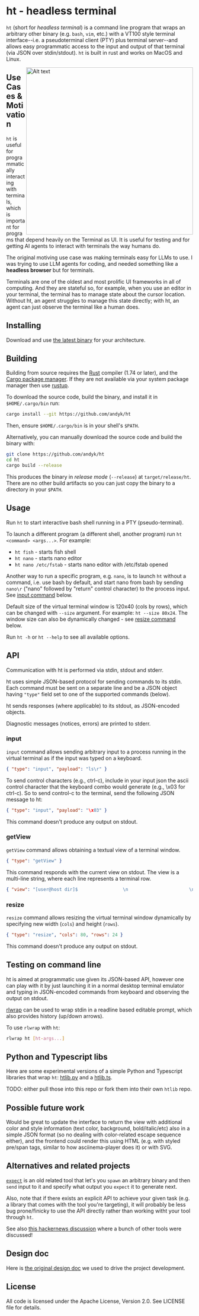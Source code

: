 # ht - headless terminal

`ht` (short for *headless terminal*) is a command line program that wraps an arbitrary other binary (e.g. `bash`, `vim`, etc.) with a VT100 style terminal interface--i.e. a pseudoterminal client (PTY) plus terminal server--and allows easy programmatic access to the input and output of that terminal (via JSON over stdin/stdout). `ht` is built in rust and works on MacOS and Linux.

<img src="https://andykonwinski.com/assets/img/headless-terminal.png" alt="Alt text" align="right" style="width:450px">


## Use Cases & Motivation

`ht` is useful for programmatically interacting with terminals, which is important for programs that depend heavily on the Terminal as UI. It is useful for testing and for getting AI agents to interact with terminals the way humans do.

The original motiving use case was making terminals easy for LLMs to use. I was trying to use LLM agents for coding, and needed something like a **headless browser** but for terminals.

Terminals are one of the oldest and most prolific UI frameworks in all of computing. And they are stateful so, for example, when you use an editor in your terminal, the terminal has to manage state about the cursor location. Without ht, an agent struggles to manage this state directly; with ht, an agent can just observe the terminal like a human does.

## Installing
Download and use [the latest binary](https://github.com/andyk/ht/releases/latest) for your architecture.

## Building

Building from source requires the [Rust](https://www.rust-lang.org/) compiler
(1.74 or later), and the [Cargo package
manager](https://doc.rust-lang.org/cargo/). If they are not available via your
system package manager then use [rustup](https://rustup.rs/).

To download the source code, build the binary, and install it in
`$HOME/.cargo/bin` run:

```sh
cargo install --git https://github.com/andyk/ht
```

Then, ensure `$HOME/.cargo/bin` is in your shell's `$PATH`.

Alternatively, you can manually download the source code and build the binary
with:

```sh
git clone https://github.com/andyk/ht
cd ht
cargo build --release
```

This produces the binary in _release mode_ (`--release`) at
`target/release/ht`. There are no other build artifacts so you can just
copy the binary to a directory in your `$PATH`.

## Usage

Run `ht` to start interactive bash shell running in a PTY (pseudo-terminal).

To launch a different program (a different shell, another program) run `ht
<command> <args...>`. For example:

- `ht fish` - starts fish shell
- `ht nano` - starts nano editor
- `ht nano /etc/fstab` - starts nano editor with /etc/fstab opened

Another way to run a specific program, e.g. `nano`, is to launch `ht` without a
command, i.e. use bash by default, and start nano from bash by sending `nano\r`
("nano" followed by "return" control character) to the process input. See [input
command](#input) below.

Default size of the virtual terminal window is 120x40 (cols by rows), which can
be changed with `--size` argument. For example: `ht --size 80x24`. The window
size can also be dynamically changed - see [resize command](#resize) below.

Run `ht -h` or `ht --help` to see all available options.

## API

Communication with ht is performed via stdin, stdout and stderr.

ht uses simple JSON-based protocol for sending commands to its stdin. Each
command must be sent on a separate line and be a JSON object having `"type"`
field set to one of the supported commands (below).

ht sends responses (where applicable) to its stdout, as JSON-encoded objects.

Diagnostic messages (notices, errors) are printed to stderr.

### input

`input` command allows sending arbitrary input to a process running in the
virtual terminal as if the input was typed on a keyboard.

```json
{ "type": "input", "payload": "ls\r" }
```

To send control characters (e.g., ctrl-c), include in your input json the ascii control character that the keyboard combo would generate (e.g., \x03 for ctrl-c). So to send control-c to the terminal, send the following JSON message to ht:

```json
{ "type": "input", "payload": "\x03" }
```

This command doesn't produce any output on stdout.

### getView

`getView` command allows obtaining a textual view of a terminal window.

```json
{ "type": "getView" }
```

This command responds with the current view on stdout. The view is a multi-line
string, where each line represents a terminal row.

```json
{ "view": "[user@host dir]$                 \n                       \n..." }
```

### resize

`resize` command allows resizing the virtual terminal window dynamically by
specifying new width (`cols`) and height (`rows`).

```json
{ "type": "resize", "cols": 80, "rows": 24 }
```

This command doesn't produce any output on stdout.

## Testing on command line

ht is aimed at programmatic use given its JSON-based API, however one can play
with it by just launching it in a normal desktop terminal emulator and typing in
JSON-encoded commands from keyboard and observing the output on stdout.

[rlwrap](https://github.com/hanslub42/rlwrap) can be used to wrap stdin in a
readline based editable prompt, which also provides history (up/down arrows).

To use `rlwrap` with `ht`:

```sh
rlwrap ht [ht-args...]
```

## Python and Typescript libs

Here are some experimental versions of a simple Python and Typescript libraries that wrap `ht`: [htlib.py](https://github.com/andyk/headlong/blob/24e9e5f37b79b3a667774eefa3a724b59b059775/packages/env/htlib.py) and a [htlib.ts](https://github.com/andyk/headlong/blob/24e9e5f37b79b3a667774eefa3a724b59b059775/packages/env/htlib.ts).

TODO: either pull those into this repo or fork them into their own `htlib` repo.

## Possible future work

Would be great to update the interface to return the view with additional color and style information (text color, background, bold/italic/etc) also in a simple JSON format (so no dealing with color-related escape sequence either), and the frontend could render this using HTML (e.g. with styled pre/span tags, similar to how asciinema-player does it) or with SVG.

## Alternatives and related projects
[`expect`](https://core.tcl-lang.org/expect/index) is an old related tool that let's you `spawn` an arbitrary binary and then `send` input to it and specify what output you `expect` it to generate next.

Also, note that if there exists an explicit API to achieve your given task (e.g. a library that comes with the tool you're targeting), it will probably be less bug prone/finicky to use the API directly rather than working witht your tool through `ht`.

See also [this hackernews discussion](https://news.ycombinator.com/item?id=40552257) where a bunch of other tools were discussed!

## Design doc

Here is [the original design doc](https://docs.google.com/document/d/1L1prpWos3gIYTkfCgeZ2hLScypkA73WJ9KxME5NNbNk/edit) we used to drive the project development.

## License

All code is licensed under the Apache License, Version 2.0. See LICENSE file for
details.

